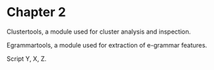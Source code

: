 # Chapter 2

Clustertools, a module used for cluster analysis and inspection.

Egrammartools, a module used for extraction of e-grammar features.


Script Y, X, Z. 



